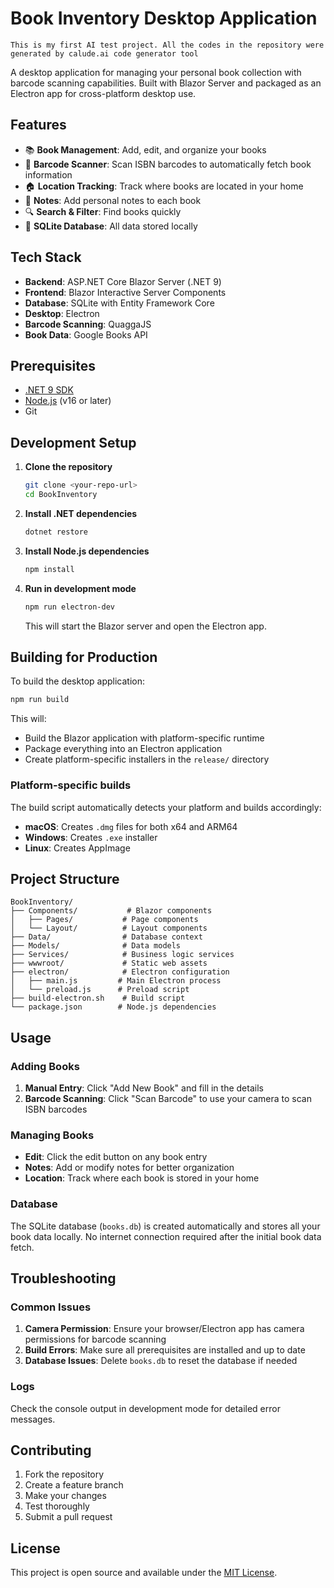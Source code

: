 # Book Inventory Desktop Application

```This is my first AI test project. All the codes in the repository were generated by calude.ai code generator tool```


A desktop application for managing your personal book collection with barcode scanning capabilities. Built with Blazor Server and packaged as an Electron app for cross-platform desktop use.

## Features

- 📚 **Book Management**: Add, edit, and organize your books
- 📱 **Barcode Scanner**: Scan ISBN barcodes to automatically fetch book information
- 🏠 **Location Tracking**: Track where books are located in your home
- 📝 **Notes**: Add personal notes to each book
- 🔍 **Search & Filter**: Find books quickly
- 💾 **SQLite Database**: All data stored locally

## Tech Stack

- **Backend**: ASP.NET Core Blazor Server (.NET 9)
- **Frontend**: Blazor Interactive Server Components
- **Database**: SQLite with Entity Framework Core
- **Desktop**: Electron
- **Barcode Scanning**: QuaggaJS
- **Book Data**: Google Books API

## Prerequisites

- [.NET 9 SDK](https://dotnet.microsoft.com/download/dotnet/9.0)
- [Node.js](https://nodejs.org/) (v16 or later)
- Git

## Development Setup

1. **Clone the repository**
   ```bash
   git clone <your-repo-url>
   cd BookInventory
   ```

2. **Install .NET dependencies**
   ```bash
   dotnet restore
   ```

3. **Install Node.js dependencies**
   ```bash
   npm install
   ```

4. **Run in development mode**
   ```bash
   npm run electron-dev
   ```
   This will start the Blazor server and open the Electron app.

## Building for Production

To build the desktop application:

```bash
npm run build
```

This will:
- Build the Blazor application with platform-specific runtime
- Package everything into an Electron application
- Create platform-specific installers in the `release/` directory

### Platform-specific builds

The build script automatically detects your platform and builds accordingly:
- **macOS**: Creates `.dmg` files for both x64 and ARM64
- **Windows**: Creates `.exe` installer
- **Linux**: Creates AppImage

## Project Structure

```
BookInventory/
├── Components/           # Blazor components
│   ├── Pages/           # Page components
│   └── Layout/          # Layout components
├── Data/                # Database context
├── Models/              # Data models
├── Services/            # Business logic services
├── wwwroot/             # Static web assets
├── electron/            # Electron configuration
│   ├── main.js         # Main Electron process
│   └── preload.js      # Preload script
├── build-electron.sh    # Build script
└── package.json        # Node.js dependencies
```

## Usage

### Adding Books

1. **Manual Entry**: Click "Add New Book" and fill in the details
2. **Barcode Scanning**: Click "Scan Barcode" to use your camera to scan ISBN barcodes

### Managing Books

- **Edit**: Click the edit button on any book entry
- **Notes**: Add or modify notes for better organization
- **Location**: Track where each book is stored in your home

### Database

The SQLite database (`books.db`) is created automatically and stores all your book data locally. No internet connection required after the initial book data fetch.

## Troubleshooting

### Common Issues

1. **Camera Permission**: Ensure your browser/Electron app has camera permissions for barcode scanning
2. **Build Errors**: Make sure all prerequisites are installed and up to date
3. **Database Issues**: Delete `books.db` to reset the database if needed

### Logs

Check the console output in development mode for detailed error messages.

## Contributing

1. Fork the repository
2. Create a feature branch
3. Make your changes
4. Test thoroughly
5. Submit a pull request

## License

This project is open source and available under the [MIT License](LICENSE).
